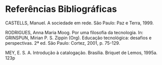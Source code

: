 # Referências Bibliográficas

CASTELLS, Manuel. A sociedade em rede. São Paulo: Paz e Terra, 1999. 

RODRIGUES, Anna Maria Moog. Por uma filosofia da tecnologia. In: GRINSPUN, Mirian P. S. Zippin (Org). Educação tecnológica: desafios e perspectivas. 2ª ed. São Paulo: Cortez, 2001, p. 75-129. 

MEY, E. S. A. Introdução à catalogação. Brasília. Briquet de Lemos, 1995a. 123p 

